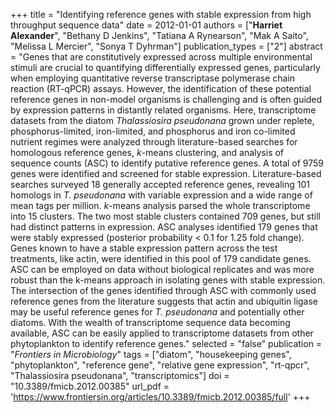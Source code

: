 +++
title = "Identifying reference genes with stable expression from high throughput sequence data"
date = 2012-01-01
authors = ["**Harriet Alexander**", "Bethany D Jenkins", "Tatiana A Rynearson", "Mak A Saito", "Melissa L Mercier", "Sonya T Dyhrman"]
publication_types = ["2"]
abstract = "Genes that are constitutively expressed across multiple environmental stimuli are crucial to quantifying differentially expressed genes, particularly when employing quantitative reverse transcriptase polymerase chain reaction (RT-qPCR) assays. However, the identification of these potential reference genes in non-model organisms is challenging and is often guided by expression patterns in distantly related organisms. Here, transcriptome datasets from the diatom *Thalassiosira pseudonana* grown under replete, phosphorus-limited, iron-limited, and phosphorus and iron co-limited nutrient regimes were analyzed through literature-based searches for homologous reference genes, *k*-means clustering, and analysis of sequence counts (ASC) to identify putative reference genes. A total of 9759 genes were identified and screened for stable expression. Literature-based searches surveyed 18 generally accepted reference genes, revealing 101 homologs in *T. pseudonana* with variable expression and a wide range of mean tags per million. *k*-means analysis parsed the whole transcriptome into 15 clusters. The two most stable clusters contained 709 genes, but still had distinct patterns in expression. ASC analyses identified 179 genes that were stably expressed (posterior probability < 0.1 for 1.25 fold change). Genes known to have a stable expression pattern across the test treatments, like actin, were identified in this pool of 179 candidate genes. ASC can be employed on data without biological replicates and was more robust than the k-means approach in isolating genes with stable expression. The intersection of the genes identified through ASC with commonly used reference genes from the literature suggests that actin and ubiquitin ligase may be useful reference genes for *T. pseudonana* and potentially other diatoms. With the wealth of transcriptome sequence data becoming available, ASC can be easily applied to transcriptome datasets from other phytoplankton to identify reference genes."
selected = "false"
publication = "*Frontiers in Microbiology*"
tags = ["diatom",  "housekeeping genes", "phytoplankton", "reference gene", "relative gene expression", "rt-qpcr", "Thalassiosira pseudonana", "transcriptomics"]
doi = "10.3389/fmicb.2012.00385"
url_pdf = 'https://www.frontiersin.org/articles/10.3389/fmicb.2012.00385/full'
+++
